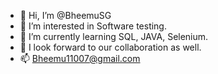 - 👋 Hi, I’m @BheemuSG
- 👀 I’m interested in Software testing.
- 🌱 I’m currently learning SQL, JAVA, Selenium.
- 💞️ I look forward to our collaboration as well.
- 📫 Bheemu11007@gmail.com

<!---
BheemuSG/BheemuSG is a ✨ special ✨ repository because its `README.md` (this file) appears on your GitHub profile.
You can click the Preview link to take a look at your changes.
--->
